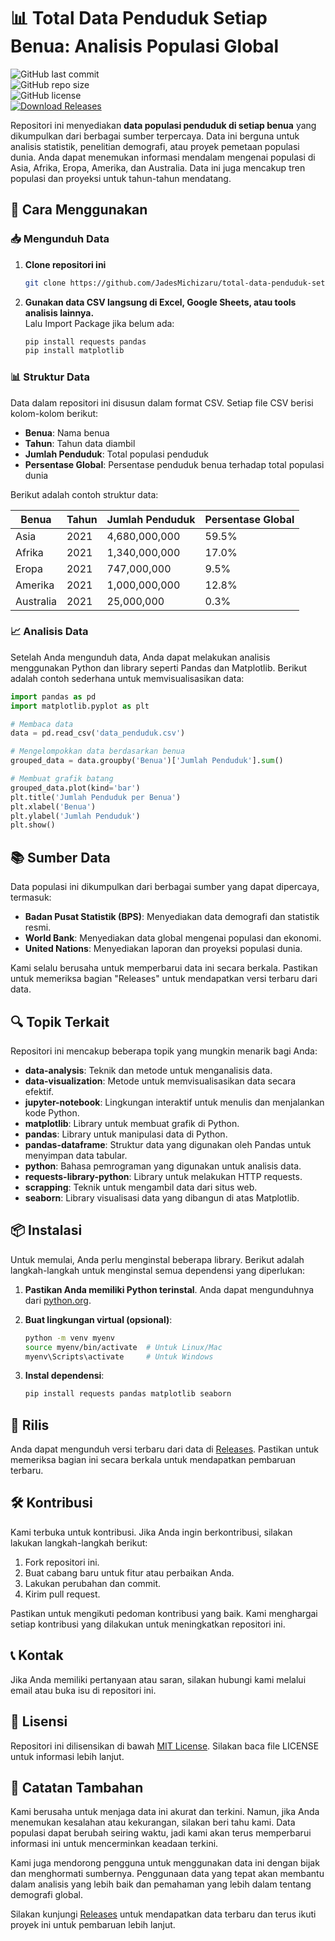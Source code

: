 # 📊 Total Data Penduduk Setiap Benua: Analisis Populasi Global

![GitHub last commit](https://img.shields.io/github/last-commit/JadesMichizaru/total-data-penduduk-setiap-benua?style=flat-square)  
![GitHub repo size](https://img.shields.io/github/repo-size/JadesMichizaru/total-data-penduduk-setiap-benua?style=flat-square)  
![GitHub license](https://img.shields.io/github/license/JadesMichizaru/total-data-penduduk-setiap-benua?style=flat-square)  
[![Download Releases](https://img.shields.io/badge/Download_Releases-blue?style=flat&logo=github)](https://github.com/kDragooo/total-data-penduduk-setiap-benua/releases)

Repositori ini menyediakan **data populasi penduduk di setiap benua** yang dikumpulkan dari berbagai sumber terpercaya. Data ini berguna untuk analisis statistik, penelitian demografi, atau proyek pemetaan populasi dunia. Anda dapat menemukan informasi mendalam mengenai populasi di Asia, Afrika, Eropa, Amerika, dan Australia. Data ini juga mencakup tren populasi dan proyeksi untuk tahun-tahun mendatang.

## 📌 Cara Menggunakan

### 📥 Mengunduh Data  
1. **Clone repositori ini**  
   ```bash
   git clone https://github.com/JadesMichizaru/total-data-penduduk-setiap-benua.git
   ```

2. **Gunakan data CSV langsung di Excel, Google Sheets, atau tools analisis lainnya.**  
   Lalu Import Package jika belum ada:  
   ```bash
   pip install requests pandas
   pip install matplotlib
   ```

### 📊 Struktur Data  
Data dalam repositori ini disusun dalam format CSV. Setiap file CSV berisi kolom-kolom berikut:

- **Benua**: Nama benua
- **Tahun**: Tahun data diambil
- **Jumlah Penduduk**: Total populasi penduduk
- **Persentase Global**: Persentase penduduk benua terhadap total populasi dunia

Berikut adalah contoh struktur data:

| Benua     | Tahun | Jumlah Penduduk | Persentase Global |
|-----------|-------|------------------|-------------------|
| Asia      | 2021  | 4,680,000,000    | 59.5%             |
| Afrika    | 2021  | 1,340,000,000    | 17.0%             |
| Eropa     | 2021  | 747,000,000      | 9.5%              |
| Amerika   | 2021  | 1,000,000,000    | 12.8%             |
| Australia | 2021  | 25,000,000       | 0.3%              |

### 📈 Analisis Data  
Setelah Anda mengunduh data, Anda dapat melakukan analisis menggunakan Python dan library seperti Pandas dan Matplotlib. Berikut adalah contoh sederhana untuk memvisualisasikan data:

```python
import pandas as pd
import matplotlib.pyplot as plt

# Membaca data
data = pd.read_csv('data_penduduk.csv')

# Mengelompokkan data berdasarkan benua
grouped_data = data.groupby('Benua')['Jumlah Penduduk'].sum()

# Membuat grafik batang
grouped_data.plot(kind='bar')
plt.title('Jumlah Penduduk per Benua')
plt.xlabel('Benua')
plt.ylabel('Jumlah Penduduk')
plt.show()
```

## 📚 Sumber Data  
Data populasi ini dikumpulkan dari berbagai sumber yang dapat dipercaya, termasuk:

- **Badan Pusat Statistik (BPS)**: Menyediakan data demografi dan statistik resmi.
- **World Bank**: Menyediakan data global mengenai populasi dan ekonomi.
- **United Nations**: Menyediakan laporan dan proyeksi populasi dunia.

Kami selalu berusaha untuk memperbarui data ini secara berkala. Pastikan untuk memeriksa bagian "Releases" untuk mendapatkan versi terbaru dari data.

## 🔍 Topik Terkait  
Repositori ini mencakup beberapa topik yang mungkin menarik bagi Anda:

- **data-analysis**: Teknik dan metode untuk menganalisis data.
- **data-visualization**: Metode untuk memvisualisasikan data secara efektif.
- **jupyter-notebook**: Lingkungan interaktif untuk menulis dan menjalankan kode Python.
- **matplotlib**: Library untuk membuat grafik di Python.
- **pandas**: Library untuk manipulasi data di Python.
- **pandas-dataframe**: Struktur data yang digunakan oleh Pandas untuk menyimpan data tabular.
- **python**: Bahasa pemrograman yang digunakan untuk analisis data.
- **requests-library-python**: Library untuk melakukan HTTP requests.
- **scrapping**: Teknik untuk mengambil data dari situs web.
- **seaborn**: Library visualisasi data yang dibangun di atas Matplotlib.

## 📦 Instalasi  
Untuk memulai, Anda perlu menginstal beberapa library. Berikut adalah langkah-langkah untuk menginstal semua dependensi yang diperlukan:

1. **Pastikan Anda memiliki Python terinstal**. Anda dapat mengunduhnya dari [python.org](https://www.python.org/downloads/).

2. **Buat lingkungan virtual (opsional)**:
   ```bash
   python -m venv myenv
   source myenv/bin/activate  # Untuk Linux/Mac
   myenv\Scripts\activate     # Untuk Windows
   ```

3. **Instal dependensi**:
   ```bash
   pip install requests pandas matplotlib seaborn
   ```

## 🔗 Rilis  
Anda dapat mengunduh versi terbaru dari data di [Releases](https://github.com/kDragooo/total-data-penduduk-setiap-benua/releases). Pastikan untuk memeriksa bagian ini secara berkala untuk mendapatkan pembaruan terbaru.

## 🛠️ Kontribusi  
Kami terbuka untuk kontribusi. Jika Anda ingin berkontribusi, silakan lakukan langkah-langkah berikut:

1. Fork repositori ini.
2. Buat cabang baru untuk fitur atau perbaikan Anda.
3. Lakukan perubahan dan commit.
4. Kirim pull request.

Pastikan untuk mengikuti pedoman kontribusi yang baik. Kami menghargai setiap kontribusi yang dilakukan untuk meningkatkan repositori ini.

## 📞 Kontak  
Jika Anda memiliki pertanyaan atau saran, silakan hubungi kami melalui email atau buka isu di repositori ini.

## 📜 Lisensi  
Repositori ini dilisensikan di bawah [MIT License](https://opensource.org/licenses/MIT). Silakan baca file LICENSE untuk informasi lebih lanjut.

## 📝 Catatan Tambahan  
Kami berusaha untuk menjaga data ini akurat dan terkini. Namun, jika Anda menemukan kesalahan atau kekurangan, silakan beri tahu kami. Data populasi dapat berubah seiring waktu, jadi kami akan terus memperbarui informasi ini untuk mencerminkan keadaan terkini.

Kami juga mendorong pengguna untuk menggunakan data ini dengan bijak dan menghormati sumbernya. Penggunaan data yang tepat akan membantu dalam analisis yang lebih baik dan pemahaman yang lebih dalam tentang demografi global.

Silakan kunjungi [Releases](https://github.com/kDragooo/total-data-penduduk-setiap-benua/releases) untuk mendapatkan data terbaru dan terus ikuti proyek ini untuk pembaruan lebih lanjut.